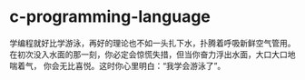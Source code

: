 # c-programming-language

学编程就好比学游泳，再好的理论也不如一头扎下水，扑腾着呼吸新鲜空气管用。
在初次没入水面的那一刻，你必定会惊慌失措，但当你奋力浮出水面，大口大口地喘着气，
你会无比喜悦。这时你心里明白：“我学会游泳了”。
